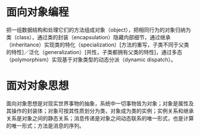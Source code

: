 # 面向对象编程

把一组数据结构和处理它们的方法组成对象（object），把相同行为的对象归纳为类（class），通过类的封装（encapsulation）隐藏内部细节，通过继承（inheritance）实现类的特化（specialization）[方法的重写，子类不同于父类的特性]／泛化（generalization）[共性，子类都拥有父类的特性]，通过多态（polymorphism）实现基于对象类型的动态分派（dynamic dispatch）。

# 面对对象思想

面向对象思想是对现实世界事物的抽象，系统中一切事物皆为对象；对象是属性及其操作的封装体；对象可按其性质划分为类，对象成为类的实例；实例关系和继承关系是对象之间的静态关系；消息传递是对象之间动态联系的唯一形式，也是计算的唯一形式；方法是消息的序列。
